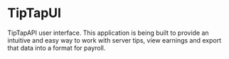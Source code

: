 # TipTapUI
TipTapAPI user interface. This application is being built to provide an intuitive and easy way to work with server tips, view earnings
and export that data into a format for payroll.
